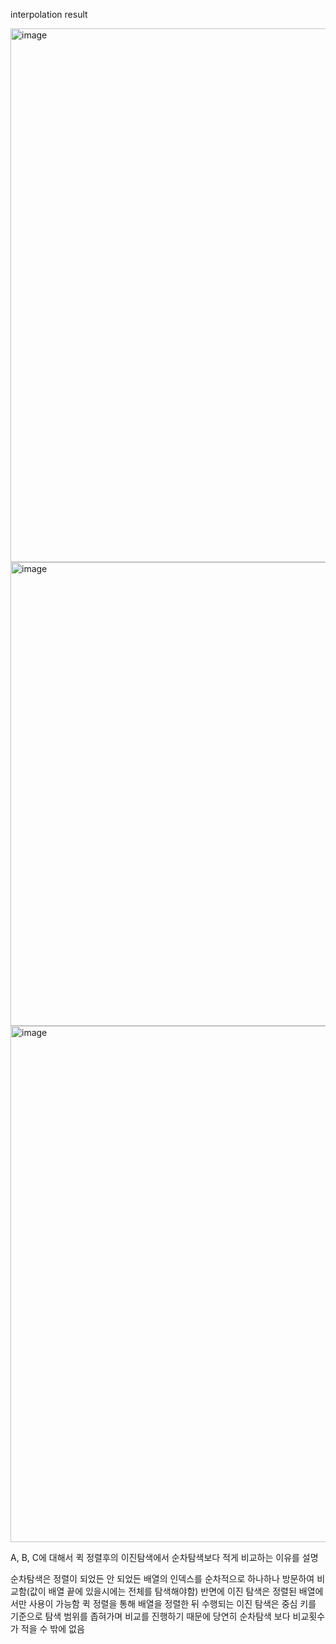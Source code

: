 interpolation result 


<img width="854" alt="image" src="https://github.com/user-attachments/assets/6849a0e0-42bb-4b92-ac74-9ce607c33324">
<img width="742" alt="image" src="https://github.com/user-attachments/assets/58e57623-112f-46b0-8c97-81ac95ae1074">
<img width="826" alt="image" src="https://github.com/user-attachments/assets/370eb35b-46ec-4692-af8f-7c32554182dc">



A, B, C에 대해서 퀵 정렬후의 이진탐색에서 순차탐색보다 적게 비교하는 이유를 설명  


순차탐색은 정렬이 되었든 안 되었든 배열의 인덱스를 순차적으로 하나하나 방문하여 비교함(값이 배열 끝에 있을시에는 전체를 탐색해야함) 반면에 이진 탐색은 정렬된 배열에서만 사용이 가능함 퀵 정렬을 통해 배열을 정렬한 뒤 수행되는 이진 탐색은 중심 키를 기준으로 탐색 범위를 좁혀가며 비교를 진행하기 때문에 당연히 순차탐색 보다 비교횟수가 적을 수 밖에 없음
